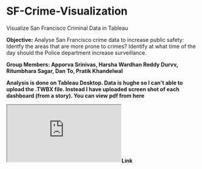 # SF-Crime-Visualization
Visualize San Francisco Criminal Data in Tableau

<b>Objective:</b>
Analyse San Francisco crime data to increase public safety: 
<br>Identfy the areas that are more prone to crimes? Identify at what time of the day should the Police department increase surveillance.

<b>Group Members: Apporva Srinivas, Harsha Wardhan Reddy Durvv, Ritumbhara Sagar, Dan To, Pratik Khandelwal
  
<b>Analysis is done on Tableau Desktop. Data is hughe so I can't able to upload the .TWBX file. Instead I have uploaded screen shot of each dashboard (from a story). You can view pdf from here 
  
  <iframe src="https://github.com/kpratikin/SF-Crime-Visualization/blob/master/SF_CrimeDataAnalysis.pdf"></iframe>Link
